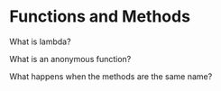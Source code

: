 # Functions and Methods

What is lambda?

What is an anonymous function?

What happens when the methods are the same name?
